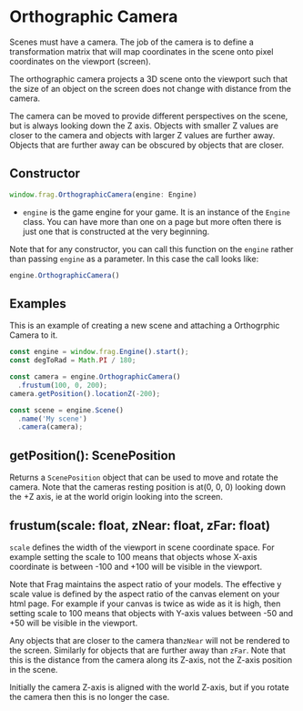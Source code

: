 # Orthographic Camera

Scenes must have a camera. The job of the camera is to define a 
transformation matrix that will map coordinates in the scene onto 
pixel coordinates on the viewport (screen).

The orthographic camera projects a 3D scene onto the viewport such
that the size of an object on the screen does not change with distance
from the camera.

The camera can be moved to provide different perspectives on the scene,
but is always looking down the Z axis. Objects with smaller Z values are
closer to the camera and objects with larger Z values are further away.
Objects that are further away can be obscured by objects that are closer.

## Constructor
```javascript
window.frag.OrthographicCamera(engine: Engine)
```

* `engine` is the game engine for your game. It is an instance of the `Engine` class. You can 
  have more than one on a page but more often there is just one that is constructed at the 
  very beginning.

Note that for any constructor, you can call this function on the `engine` rather than passing
`engine` as a parameter. In this case the call looks like:

```javascript
engine.OrthographicCamera()
```

## Examples
This is an example of creating a new scene and attaching a Orthogrphic
Camera to it.

```javascript
const engine = window.frag.Engine().start();
const degToRad = Math.PI / 180;

const camera = engine.OrthographicCamera()
  .frustum(100, 0, 200);
camera.getPosition().locationZ(-200);

const scene = engine.Scene()
  .name('My scene')
  .camera(camera);
```

## getPosition(): ScenePosition
Returns a `ScenePosition` object that can be used to move and rotate the camera.
Note that the cameras resting position is at(0, 0, 0) looking down the +Z axis, ie
at the world origin looking into the screen.

## frustum(scale: float, zNear: float, zFar: float)
`scale` defines the width of the viewport in scene coordinate space. For example setting
the scale to 100 means that objects whose X-axis coordinate is between -100 and +100
will be visible in the viewport.

Note that Frag maintains the aspect ratio of your models. The effective y scale value
is defined by the aspect ratio of the canvas element on your html page. For example if
your canvas is twice as wide as it is high, then setting scale to 100 means that objects
with Y-axis values between -50 and +50 will be visible in the viewport.

Any objects that are closer to the camera than`zNear` will not be rendered to the 
screen. Similarly for objects that are further away than `zFar`. Note that this is the
distance from the camera along its Z-axis, not the Z-axis position in the scene.

Initially the camera Z-axis is aligned with the world Z-axis, but if you rotate the
camera then this is no longer the case.
